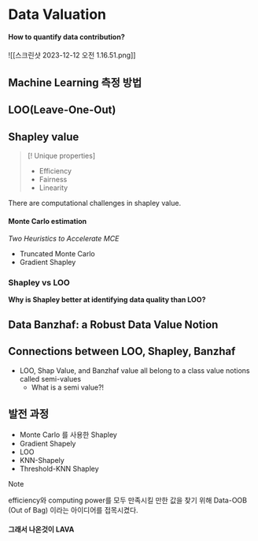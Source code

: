 # Data Valuation

#### How to quantify data contribution?
![[스크린샷 2023-12-12 오전 1.16.51.png]]
## Machine Learning 측정 방법

## LOO(Leave-One-Out)
## Shapley value
> [!  Unique properties]
> - Efficiency
> - Fairness
> - Linearity

There are computational challenges in shapley value. 
#### Monte Carlo estimation
*Two Heuristics to Accelerate MCE*
- Truncated Monte Carlo
- Gradient Shapley

### Shapley vs LOO
**Why is Shapley better at identifying data quality than LOO?**

## Data Banzhaf: a Robust Data Value Notion

## Connections between LOO, Shapley, Banzhaf
- LOO, Shap Value, and Banzhaf value all belong to a class value notions called semi-values 
	- What is a semi value?!

## 발전 과정
- Monte Carlo 를 사용한 Shapley
- Gradient Shapely
- LOO
- KNN-Shapely
- Threshold-KNN Shapley

> [!NOTE]
> efficiency와 computing power를 모두 만족시킬 만한 값을 찾기 위해
> Data-OOB (Out of Bag) 이라는 아이디어를 접목시켰다. 

#### 그래서 나온것이 **LAVA**




